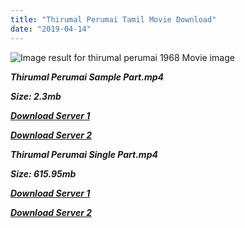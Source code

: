 ```yaml
---
title: "Thirumal Perumai Tamil Movie Download"
date: "2019-04-14"
---
```


![Image result for thirumal perumai  1968 Movie image](https://ipfs.io/ipfs/QmXoypizjW3WknFiJnKLwHCnL72vedxjQkDDP1mXWo6uco/I/m/Thirumal_Perumai_.jpg)

**_Thirumal Perumai Sample Part.mp4_**

**_Size: 2.3mb_**

**_[Download Server 1](http://b7.wetransfer.vip/files/Tamil{fb880f6db0ad663db529f57694c28cccd461c3d4fc624305e324329e3cbfaaa8}20Movies/Tamil{fb880f6db0ad663db529f57694c28cccd461c3d4fc624305e324329e3cbfaaa8}20Recent{fb880f6db0ad663db529f57694c28cccd461c3d4fc624305e324329e3cbfaaa8}20Movies/Thirumal{fb880f6db0ad663db529f57694c28cccd461c3d4fc624305e324329e3cbfaaa8}20Perumai{fb880f6db0ad663db529f57694c28cccd461c3d4fc624305e324329e3cbfaaa8}20(1968)/Thirumal{fb880f6db0ad663db529f57694c28cccd461c3d4fc624305e324329e3cbfaaa8}20Perumai/Thirumal{fb880f6db0ad663db529f57694c28cccd461c3d4fc624305e324329e3cbfaaa8}20Perumai{fb880f6db0ad663db529f57694c28cccd461c3d4fc624305e324329e3cbfaaa8}20(1968){fb880f6db0ad663db529f57694c28cccd461c3d4fc624305e324329e3cbfaaa8}20Sample{fb880f6db0ad663db529f57694c28cccd461c3d4fc624305e324329e3cbfaaa8}20(640x360).mp4)_**

**_[Download Server 2](http://b7.wetransfer.vip/files/Tamil{fb880f6db0ad663db529f57694c28cccd461c3d4fc624305e324329e3cbfaaa8}20Movies/Tamil{fb880f6db0ad663db529f57694c28cccd461c3d4fc624305e324329e3cbfaaa8}20Recent{fb880f6db0ad663db529f57694c28cccd461c3d4fc624305e324329e3cbfaaa8}20Movies/Thirumal{fb880f6db0ad663db529f57694c28cccd461c3d4fc624305e324329e3cbfaaa8}20Perumai{fb880f6db0ad663db529f57694c28cccd461c3d4fc624305e324329e3cbfaaa8}20(1968)/Thirumal{fb880f6db0ad663db529f57694c28cccd461c3d4fc624305e324329e3cbfaaa8}20Perumai/Thirumal{fb880f6db0ad663db529f57694c28cccd461c3d4fc624305e324329e3cbfaaa8}20Perumai{fb880f6db0ad663db529f57694c28cccd461c3d4fc624305e324329e3cbfaaa8}20(1968){fb880f6db0ad663db529f57694c28cccd461c3d4fc624305e324329e3cbfaaa8}20Sample{fb880f6db0ad663db529f57694c28cccd461c3d4fc624305e324329e3cbfaaa8}20(640x360).mp4)_**

**_Thirumal Perumai Single Part.mp4_**

**_Size: 615.95mb_**

**_[Download Server 1](http://b7.wetransfer.vip/files/Tamil{fb880f6db0ad663db529f57694c28cccd461c3d4fc624305e324329e3cbfaaa8}20Movies/Tamil{fb880f6db0ad663db529f57694c28cccd461c3d4fc624305e324329e3cbfaaa8}20Recent{fb880f6db0ad663db529f57694c28cccd461c3d4fc624305e324329e3cbfaaa8}20Movies/Thirumal{fb880f6db0ad663db529f57694c28cccd461c3d4fc624305e324329e3cbfaaa8}20Perumai{fb880f6db0ad663db529f57694c28cccd461c3d4fc624305e324329e3cbfaaa8}20(1968)/Thirumal{fb880f6db0ad663db529f57694c28cccd461c3d4fc624305e324329e3cbfaaa8}20Perumai/Thirumal{fb880f6db0ad663db529f57694c28cccd461c3d4fc624305e324329e3cbfaaa8}20Perumai{fb880f6db0ad663db529f57694c28cccd461c3d4fc624305e324329e3cbfaaa8}20(1968){fb880f6db0ad663db529f57694c28cccd461c3d4fc624305e324329e3cbfaaa8}20Single{fb880f6db0ad663db529f57694c28cccd461c3d4fc624305e324329e3cbfaaa8}20Part{fb880f6db0ad663db529f57694c28cccd461c3d4fc624305e324329e3cbfaaa8}20(640x360).mp4)_**

**_[Download Server 2](http://b7.wetransfer.vip/files/Tamil{fb880f6db0ad663db529f57694c28cccd461c3d4fc624305e324329e3cbfaaa8}20Movies/Tamil{fb880f6db0ad663db529f57694c28cccd461c3d4fc624305e324329e3cbfaaa8}20Recent{fb880f6db0ad663db529f57694c28cccd461c3d4fc624305e324329e3cbfaaa8}20Movies/Thirumal{fb880f6db0ad663db529f57694c28cccd461c3d4fc624305e324329e3cbfaaa8}20Perumai{fb880f6db0ad663db529f57694c28cccd461c3d4fc624305e324329e3cbfaaa8}20(1968)/Thirumal{fb880f6db0ad663db529f57694c28cccd461c3d4fc624305e324329e3cbfaaa8}20Perumai/Thirumal{fb880f6db0ad663db529f57694c28cccd461c3d4fc624305e324329e3cbfaaa8}20Perumai{fb880f6db0ad663db529f57694c28cccd461c3d4fc624305e324329e3cbfaaa8}20(1968){fb880f6db0ad663db529f57694c28cccd461c3d4fc624305e324329e3cbfaaa8}20Single{fb880f6db0ad663db529f57694c28cccd461c3d4fc624305e324329e3cbfaaa8}20Part{fb880f6db0ad663db529f57694c28cccd461c3d4fc624305e324329e3cbfaaa8}20(640x360).mp4)_**
